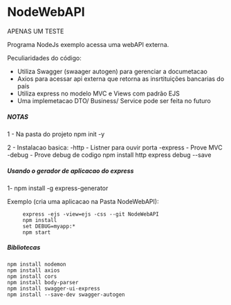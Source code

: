 # NodeWebAPI
APENAS UM TESTE

Programa NodeJs exemplo acessa uma webAPI externa.

Peculiaridades do código:

- Utiliza Swagger (swaager autogen) para gerenciar a documetacao
- Axios para acessar api externa que retorna as insrtituições bancarias do país
- Utiliza express no modelo MVC e Views com padrão EJS
- Uma implemetacao DTO/ Business/ Service pode ser feita no futuro


##### NOTAS

1 - Na pasta do projeto
	npm init -y

2 - Instalacao basica:
    -http    - Listner para ouvir porta
    -express - Prove MVC
    -debug   - Prove debug de codigo
	npm install http express debug --save


##### Usando o gerador de aplicacao do express

1- npm install -g express-generator

Exemplo (cria uma aplicacao na Pasta NodeWebAPI):

```
     express -ejs -view=ejs -css --git NodeWebAPI
     npm install
     set DEBUG=myapp:* 
     npm start
```

##### Bibliotecas
```
npm install nodemon
npm install axios
npm install cors
npm install body-parser
npm install swagger-ui-express
npm install --save-dev swagger-autogen
```

